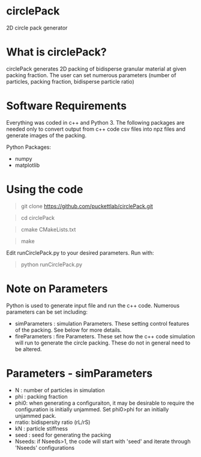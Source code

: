 # circlePack

2D circle pack generator

# What is circlePack?

circlePack generates 2D packing of bidisperse granular material at given packing fraction.  The user can set numerous parameters (number of particles, packing fraction, bidisperse particle ratio)

# Software Requirements

Everything was coded in c++ and Python 3.  The following packages are needed only to convert output from c++ code csv files into npz files and generate images of the packing.

Python Packages:
- numpy
- matplotlib

# Using the code

> git clone https://github.com/puckettlab/circlePack.git

> cd circlePack

> cmake CMakeLists.txt

> make

Edit runCirclePack.py to your desired parameters. Run with:
> python runCirclePack.py



# Note on Parameters

Python is used to generate input file and run the c++ code.  Numerous parameters can be set including:
- simParameters : simulation Parameters. These setting control features of the packing.  See below for more details.
- fireParameters : fire Parameters.  These set how the c++ code simulation will run to generate the circle packing. These do not in general need to be altered.

# Parameters - simParameters

- N   : number of particles in simulation   
- phi : packing fraction
- phi0: when generating a configuraiton, it may be desirable to require the configuration is initially unjammed.  Set phi0>phi for an initially unjammed pack.  
- rratio: bidispersity ratio (rL/rS)
- kN  : particle stiffness
- seed : seed for generating the packing
- Nseeds: if Nseeds>1, the code will start with 'seed' and iterate through 'Nseeds' configurations
